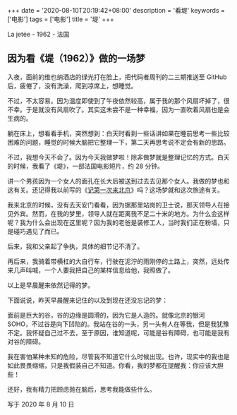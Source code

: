 +++
date = '2020-08-10T20:19:42+08:00'
description = '看堤'
keywords = ['电影']
tags = ['电影']
title = '堤'
+++

La jetée - 1962 - 法国

## 因为看《堤（1962）》做的一场梦

入夜，面前的维也纳酒店的绿光打在脸上，把代码者周刊的二三期推送至 GitHub 后，疲倦了，没有洗澡，爬到凉席上，想睡觉。

不过，不太容易。因为温度即使到了午夜依然较高，属于我的那个风扇坏掉了，很不幸。于是就没有风扇吹了。其实这未尝不是一种幸福，因为一直吹着风扇也是会生病的。

躺在床上，想看看手机，突然想到：白天时看到一些话讲如果在睡前思考一些比较困难的问题，睡觉的时候大脑把它整理一下，第二天再思考说不定会有新的思路。

不过，我想今天不会了。因为今天我做梦啦！除非做梦就是整理记忆的方式。白天的时候，我看了《堤》，一部法国电影短片，约 28 分钟。

讲一个男孩因为一个女人的面孔在长大后被送到过去去见那个女人。我做的梦也和这有关。还记得我以前写的《[记第一次来北京](/posts/record-first-to-beijing/)》吗？这场梦就和这次旅途有关。

我来北京的时候，没有去天安门看看，因为据那里站岗的卫士说，那天领导人在接见外宾。然而，在我的梦里，领导人就在距离我不足二十米的地方。为什么会这样呢？我为什么会出现在这里呢？因为我的老爸是装修工人，当时我们正在粉墙，只是碰巧遇见了而已。

后来，我和父亲起了争执，具体的细节记不清了。

再后来，我骑着带横杠的大自行车，行驶在泥泞的雨刚停的土路上，突然，远处传来几声叫喊，一个人要我把自己的某样信息给他，我照做了。

以上是早晨醒来依然记得的梦。

下面说说，昨天早晨醒来记住的以及到现在还没忘记的梦：

面前是巨大的谷，谷的边缘是圆滑的，因为它是人造的。就像北京的银河 SOHO，不过谷是向下凹陷的。我站在谷的一头，另一头有人在等我，但是我犹豫不定。我怀疑自己过不去，至于原因，谁知道呢，可能是谷有障碍，也可能是我有对谷的障碍。

我在害怕某种未知的危险，尽管我不知道它什么时候出现。也许，现实中的我也是如此畏畏缩缩，只是我假装自己不知道。你看，我的梦都在提醒我：你应该大胆些！

还好，我有精力把顾虑抛在脑后，思考我能做些什么。

写于 2020 年 8 月 10 日
